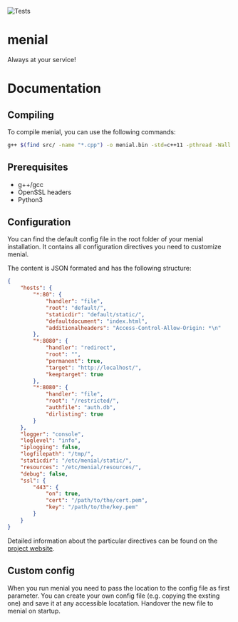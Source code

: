 ![Tests](https://github.com/eternalconcert/menial/workflows/Tests/badge.svg?branch=master)

# menial
Always at your service!

# Documentation
## Compiling
To compile menial, you can use the following commands:

```bash
g++ $(find src/ -name "*.cpp") -o menial.bin -std=c++11 -pthread -Wall -I /usr/include/python3.8m/ -l python3.8m -I src/include/ -lssl -lcrypto
```
## Prerequisites

- g++/gcc
- OpenSSL headers
- Python3

## Configuration
You can find the default config file in the root folder of your menial installation. It contains all configuration directives you need to customize menial.

The content is JSON formated and has the following structure:
```json
{
    "hosts": {
        "*:80": {
            "handler": "file",
            "root": "default/",
            "staticdir": "default/static/",
            "defaultdocument": "index.html",
            "additionalheaders": "Access-Control-Allow-Origin: *\n"
        },
        "*:8080": {
            "handler": "redirect",
            "root": "",
            "permanent": true,
            "target": "http://localhost/",
            "keeptarget": true
        },
        "*:8080": {
            "handler": "file",
            "root": "/restricted/",
            "authfile": "auth.db",
            "dirlisting": true
        }
    },
    "logger": "console",
    "loglevel": "info",
    "iplogging": false,
    "logfilepath": "/tmp/",
    "staticdir": "/etc/menial/static/",
    "resources": "/etc/menial/resources/",
    "debug": false,
    "ssl": {
        "443": {
            "on": true,
            "cert": "/path/to/the/cert.pem",
            "key": "/path/to/the/key.pem"
        }
    }
}
```
Detailed information about the particular directives can be found on the [project website](https://menial.softcreate.de).

## Custom config
When you run menial you need to pass the location to the config file as first parameter.
You can create your own config file (e.g. copying the exsting one) and save it at any accessible locatation. Handover the new file to menial on startup.